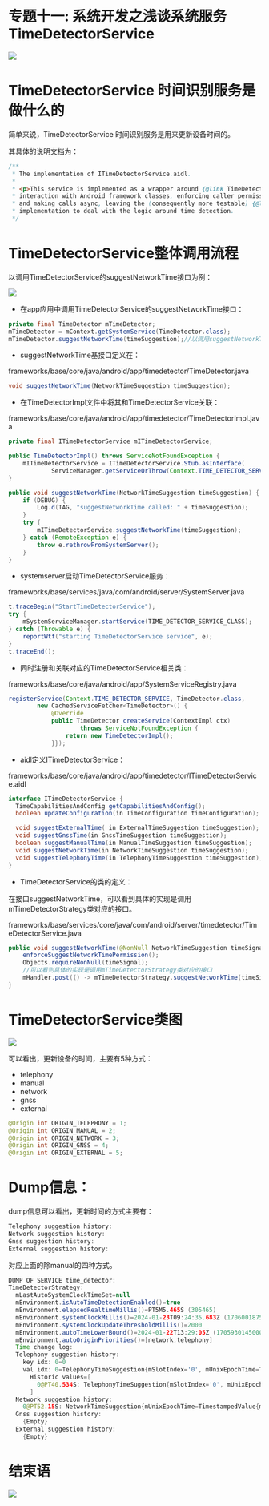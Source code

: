 
# 专题十一: 系统开发之浅谈系统服务TimeDetectorService

<img src="flows_time_001.png">


# TimeDetectorService 时间识别服务是做什么的

简单来说，TimeDetectorService 时间识别服务是用来更新设备时间的。

其具体的说明文档为：

```java
/**
 * The implementation of ITimeDetectorService.aidl.
 *
 * <p>This service is implemented as a wrapper around {@link TimeDetectorStrategy}. It handles
 * interaction with Android framework classes, enforcing caller permissions, capturing user identity
 * and making calls async, leaving the (consequently more testable) {@link TimeDetectorStrategy}
 * implementation to deal with the logic around time detection.
 */
```

# TimeDetectorService整体调用流程

以调用TimeDetectorService的suggestNetworkTime接口为例：

<img src="time_detector_whole.png">


- 在app应用中调用TimeDetectorService的suggestNetworkTime接口：

```java
private final TimeDetector mTimeDetector;
mTimeDetector = mContext.getSystemService(TimeDetector.class);
mTimeDetector.suggestNetworkTime(timeSuggestion);//以调用suggestNetworkTime为例
```

- suggestNetworkTime基接口定义在：

frameworks/base/core/java/android/app/timedetector/TimeDetector.java

```java
void suggestNetworkTime(NetworkTimeSuggestion timeSuggestion);
```


- 在TimeDetectorImpl文件中将其和TimeDetectorService关联：

frameworks/base/core/java/android/app/timedetector/TimeDetectorImpl.java

```java
private final ITimeDetectorService mITimeDetectorService;

public TimeDetectorImpl() throws ServiceNotFoundException {
    mITimeDetectorService = ITimeDetectorService.Stub.asInterface(
            ServiceManager.getServiceOrThrow(Context.TIME_DETECTOR_SERVICE));
}

public void suggestNetworkTime(NetworkTimeSuggestion timeSuggestion) {
    if (DEBUG) {
        Log.d(TAG, "suggestNetworkTime called: " + timeSuggestion);
    }
    try {
        mITimeDetectorService.suggestNetworkTime(timeSuggestion);
    } catch (RemoteException e) {
        throw e.rethrowFromSystemServer();
    }
}

```

- systemserver启动TimeDetectorService服务：

frameworks/base/services/java/com/android/server/SystemServer.java

```java
t.traceBegin("StartTimeDetectorService");
try {
    mSystemServiceManager.startService(TIME_DETECTOR_SERVICE_CLASS);
} catch (Throwable e) {
    reportWtf("starting TimeDetectorService service", e);
}
t.traceEnd();
```


- 同时注册和关联对应的TimeDetectorService相关类：

frameworks/base/core/java/android/app/SystemServiceRegistry.java

```java
registerService(Context.TIME_DETECTOR_SERVICE, TimeDetector.class,
        new CachedServiceFetcher<TimeDetector>() {
            @Override
            public TimeDetector createService(ContextImpl ctx)
                    throws ServiceNotFoundException {
                return new TimeDetectorImpl();
            }});
```


- aidl定义ITimeDetectorService：

frameworks/base/core/java/android/app/timedetector/ITimeDetectorService.aidl

```java
interface ITimeDetectorService {
  TimeCapabilitiesAndConfig getCapabilitiesAndConfig();
  boolean updateConfiguration(in TimeConfiguration timeConfiguration);

  void suggestExternalTime( in ExternalTimeSuggestion timeSuggestion);
  void suggestGnssTime(in GnssTimeSuggestion timeSuggestion);
  boolean suggestManualTime(in ManualTimeSuggestion timeSuggestion);
  void suggestNetworkTime(in NetworkTimeSuggestion timeSuggestion);
  void suggestTelephonyTime(in TelephonyTimeSuggestion timeSuggestion);
}
```


- TimeDetectorService的类的定义：

在接口suggestNetworkTime，可以看到具体的实现是调用mTimeDetectorStrategy类对应的接口。

frameworks/base/services/core/java/com/android/server/timedetector/TimeDetectorService.java

```java
public void suggestNetworkTime(@NonNull NetworkTimeSuggestion timeSignal) {
    enforceSuggestNetworkTimePermission();
    Objects.requireNonNull(timeSignal);
    //可以看到具体的实现是调用mTimeDetectorStrategy类对应的接口
    mHandler.post(() -> mTimeDetectorStrategy.suggestNetworkTime(timeSignal));
}
```

# TimeDetectorService类图

<img src="TimeDetectorService_class.png">


可以看出，更新设备的时间，主要有5种方式：

- telephony
- manual
- network
- gnss
- external

```java
@Origin int ORIGIN_TELEPHONY = 1;
@Origin int ORIGIN_MANUAL = 2;
@Origin int ORIGIN_NETWORK = 3;
@Origin int ORIGIN_GNSS = 4;
@Origin int ORIGIN_EXTERNAL = 5;
```


# Dump信息：

dump信息可以看出，更新时间的方式主要有：

```java
Telephony suggestion history:
Network suggestion history:
Gnss suggestion history:
External suggestion history:
```

对应上面的除manual的四种方式。

```java
DUMP OF SERVICE time_detector:
TimeDetectorStrategy:
  mLastAutoSystemClockTimeSet=null
  mEnvironment.isAutoTimeDetectionEnabled()=true
  mEnvironment.elapsedRealtimeMillis()=PT5M5.465S (305465)
  mEnvironment.systemClockMillis()=2024-01-23T09:24:35.683Z (1706001875683)
  mEnvironment.systemClockUpdateThresholdMillis()=2000
  mEnvironment.autoTimeLowerBound()=2024-01-22T13:29:05Z (1705930145000)
  mEnvironment.autoOriginPriorities()=[network,telephony]
  Time change log:
  Telephony suggestion history:
    key idx: 0=0
    val idx: 0=TelephonyTimeSuggestion{mSlotIndex='0', mUnixEpochTime=TimestampedValue{mReferenceTimeMillis=39050, mValue=1706001609000}, mDebugInfo=[Sending new time suggestion nitzSignal=NitzSignal{mReceiptElapsedMillis=PT39.05S, mNitzData=NitzData{mOriginalString=24/01/23,09:20:09+32,0, mZoneOffset=28800000, mDstOffset=0, mCurrentTimeMillis=1706001609000, mEmulatorHostTimeZone=null}, mAgeMillis=0}, reason=handleNitzReceived(NitzSignal{mReceiptElapsedMillis=PT39.05S, mNitzData=NitzData{mOriginalString=24/01/23,09:20:09+32,0, mZoneOffset=28800000, mDstOffset=0, mCurrentTimeMillis=1706001609000, mEmulatorHostTimeZone=null}, mAgeMillis=0})]}
      Historic values=[
        0@PT40.534S: TelephonyTimeSuggestion{mSlotIndex='0', mUnixEpochTime=TimestampedValue{mReferenceTimeMillis=39050, mValue=1706001609000}, mDebugInfo=[Sending new time suggestion nitzSignal=NitzSignal{mReceiptElapsedMillis=PT39.05S, mNitzData=NitzData{mOriginalString=24/01/23,09:20:09+32,0, mZoneOffset=28800000, mDstOffset=0, mCurrentTimeMillis=1706001609000, mEmulatorHostTimeZone=null}, mAgeMillis=0}, reason=handleNitzReceived(NitzSignal{mReceiptElapsedMillis=PT39.05S, mNitzData=NitzData{mOriginalString=24/01/23,09:20:09+32,0, mZoneOffset=28800000, mDstOffset=0, mCurrentTimeMillis=1706001609000, mEmulatorHostTimeZone=null}, mAgeMillis=0})]}
      ]
  Network suggestion history:
    0@PT52.15S: NetworkTimeSuggestion{mUnixEpochTime=TimestampedValue{mReferenceTimeMillis=52136, mValue=1706001622844}, mDebugInfo=[Origin: NetworkTimeUpdateService. event=3]}
  Gnss suggestion history:
    {Empty}
  External suggestion history:
    {Empty}
```



# 结束语

<img src="../Images/end_001.png">